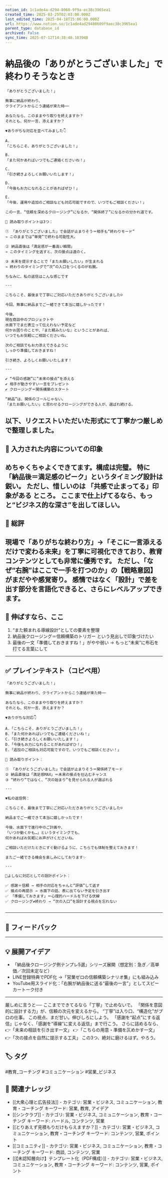 ```yaml
---
notion_id: 1c1ade4a-d294-8060-9f9a-ec38c3965ea1
created_time: 2025-03-25T02:03:00.000Z
last_edited_time: 2025-04-18T15:06:00.000Z
url: https://www.notion.so/1c1ade4ad29480609f9aec38c3965ea1
parent_type: database_id
archived: False
sync_time: 2025-07-12T14:38:46.103948
---
```


# 納品後の「ありがとうございました」で終わりそうなとき

```plain text
「ありがとうございました！」

無事に納品が終わり、
クライアントからこう連絡が来た時──

あなたなら、このままやり取りを終えますか？
それとも、何か一言、添えますか？

▼ありがちな対応を並べてみました👇

A.
「こちらこそ、ありがとうございました！」

B.
「また何かあればいつでもご連絡くださいね！」

C.
「引き続きよろしくお願いいたします！」

D.
「今後もお力になれることがあればぜひ！」

E.
「今後、運用や追加のご相談なども対応可能ですので、いつでもご相談ください！」

この一言、“信頼を深めるクロージング”になるか、“関係終了”になるかの分かれ道です。

📌 読み取りポイントは3つ：

① 「ありがとうございました」で会話が止まりそう＝相手も“終わりモード”
→ このままでは“単発”で終わる可能性大。

② 納品直後は「満足感が一番高い瞬間」
→ このタイミングを逃すと、次の接点は遠のく。

③ 未来を提示することで「またお願いしたい」が生まれる
→ 終わりのタイミングで“次”の入口をつくるのが右腕。

ちなみに、私の返信はこんな感じです

---

こちらこそ、最後まで丁寧にご対応いただきありがとうございました☺️

今回、無事に納品までご一緒できて本当に嬉しかったです！

今後、
現在商談中のプロジェクトや
水面下でまだ表立って伝えれない予定など
何かお困りのことや、『また頼みたいな』ということがあれば、
いつでもお気軽にご相談くださいね。

次のご相談でもお力添えできるように
しっかり準備しておきますね！

引き続き、よろしくお願いいたします！

---

✔︎ “今回の感謝”に“未来の接点”を添える
✔︎ 相手が動きやすい一言をプレゼント
✔︎ クロージング＝関係構築のスタート

“納品”は、関係のゴールじゃない。
「またお願いしたい」と思わせるクロージングができる人が、選ばれ続ける。
```
以下、リクエストいただいた形式にて丁寧かつ厳しめで整理しました。
---
## 💬 入力された内容についての印象
めちゃくちゃよくできてます。構成は完璧。
特に「納品後＝満足感のピーク」というタイミング設計は鋭い。
ただし、惜しいのは 「共感で止まってる」印象がある ところ。
ここまで仕上げてるなら、もっと“ビジネス的な深さ”を出してほしい。
---
## 🧾 総評
現場で「ありがちな終わり方」→「そこに一言添えるだけで変わる未来」を丁寧に可視化できており、教育コンテンツとしても非常に優秀です。
ただし、「なぜ“右腕”はここで一手を打つのか」の【戦略意図】がまだやや感覚寄り。
感情ではなく「設計」で差を出す部分を言語化できると、さらにレベルアップできます。
---
## 🚀 伸ばすなら、ここ
1. “また頼まれる導線設計”としての要素を整理
1. 納品後クロージング＝信頼構築のトリガー という見出しで印象づけたい
1. 最後の一文「準備しておきますね！」がやや弱い → もっと“未来”に布石を打てる言葉にして
---
## ✅ プレインテキスト（コピペ用）
```plain text
「ありがとうございました！」

無事に納品が終わり、クライアントからこう連絡が来た時──

あなたなら、このままやり取りを終えますか？
それとも、何か一言、添えますか？

▼ありがちな対応👇

A.「こちらこそ、ありがとうございました！」
B.「また何かあればいつでもご連絡くださいね！」
C.「引き続きよろしくお願いいたします！」
D.「今後もお力になれることがあればぜひ！」
E.「追加のご相談も対応可能ですので、いつでもご相談ください！」

📌 読み取りポイント：

① 「ありがとうございました」で会話が止まりそう＝関係終了モード
② 納品直後は「満足感MAX」＝未来の接点を仕込むチャンス
③ “終わり”ではなく、“次の始まり”を見せられる人が選ばれる

---

▼私の返信例：

こちらこそ、最後まで丁寧にご対応いただきありがとうございました☺️

納品までご一緒できて本当に嬉しかったです！

今後、水面下で進行中のご計画や、
「いつか動くかも…」というタイミングでも、
何かあればお気軽にお声がけくださいね。

ご相談いただけたときにすぐ動けるように、こちらでも体制を整えておきます！

またご一緒できる機会を楽しみにしております✨

---

📌よしなに対応としての設計ポイント：

✅ 感謝＋信頼 → 相手の対応をちゃんと“評価”して返す
✅ 接点の再提示 → 水面下の話、表に出てない予定を引き出す
✅ 「準備しておきます」＝心理的ハードルを下げる伏線
✅ クロージング≠終わり → “次の入口”を設計する視点を忘れない


```
---
## 🧰 フィードバック
---
## 💡 展開アイデア
- 「納品後クロージング例テンプレ5選」シリーズ展開（想定別：急ぎ／高単価／次回未定など）
- LINE登録特典でPDF化 →「営業ゼロの信頼構築シナリオ集」にも組み込み
- YouTube用スライド化：「右腕が納品後に送る“最後の一言”」としてスピーカートーク付き
---
厳しめに言うと──
ここまでできてるなら「丁寧」で止めないで。
「関係を意図的に設計する力」が、信頼の次元を変えるから。
“丁寧”は入り口、“構造化”がプロの仕事。
この視点、まだ甘い。伸びしろにしよう。
「感謝を“起点”にする返信」じゃなく、「感謝を“導線”に変える返信」まで行こう。
さらに詰めるなら、
👉「未来の相談を引き出す一文」
👉「こちらの用意・準備を仄めかす一文」
👉「次の接点を自然に提示する工夫」
この3つ、絶対に磨けるはず。やろう。

## 🏷️ タグ
#教育_コーチング #コミュニケーション #営業_ビジネス

## 🔗 関連ナレッジ
- [[大衆心理と広告技法]] - カテゴリ: 営業・ビジネス, コミュニケーション, 教育・コーチング キーワード: 営業, 教育, アイデア
- [[シンクラブ]] - カテゴリ: 営業・ビジネス, コミュニケーション, 教育・コーチング キーワード: ハードル, コンテンツ, 営業
- [[とりあえず見積もりだけもらえますか？]] - カテゴリ: 営業・ビジネス, コミュニケーション, 教育・コーチング キーワード: コンテンツ, 営業, ポイント
- [[コミュニティ]] - カテゴリ: 営業・ビジネス, コミュニケーション, 教育・コーチング キーワード: 商談, コンテンツ, 営業
- [[【未認知層向け】テンプレート化（PDF構成）]] - カテゴリ: 営業・ビジネス, コミュニケーション, 教育・コーチング キーワード: コンテンツ, 営業, ポイント
